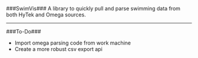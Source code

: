 ###SwimVis###
A library to quickly pull and parse swimming data from both HyTek and Omega sources.

***

###To-Do###
+ Import omega parsing code from work machine
+ Create a more robust csv export api
